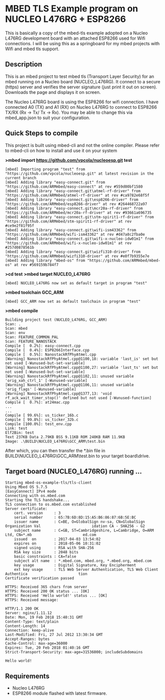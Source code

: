# MBED TLS Example program on NUCLEO L476RG + ESP8266

This is basically a copy of the mbed-tls example adopted on a Nucleo L476RG development board with an attached ESP8266 used for Wifi connections. I will be using this as a springboard for my mbed projects with Wifi and mbed tls support.

## Description

This is an mbed project to test mbed tls (Transport Layer Security) for an mbed running on a Nucleo board (NUCLEO_L476RG).
It connect to a secure (https) server and verifies the server signature (just print it out on screen). Downloads the page and displays it on screen.

The Nucleo L476RG board is using the ESP8266 for wifi connection. I have connected A0 (TX) and A1 (RX) on Nucleo L476RG to connect to ESP8266
TX/RX (Rx -> Tx/ Tx -> Rx). You may be able to change this via mbed_app.json to suit your configuration.

## Quick Steps to compile
This project is built using mbed-cli and not the online compiler. Please refer to mbed-cli on how to install and use it on your system

**>mbed import https://github.com/vpcola/nucleoesp.git test**
```
[mbed] Importing program "test" from "https://github.com/vpcola/nucleoesp.git" at latest revision in the current branch
[mbed] Adding library "easy-connect.git" from "https://github.com/ARMmbed/easy-connect" at rev #559d00bf1580
[mbed] Adding library "easy-connect.git\atmel-rf-driver" from "https://github.com/ARMmbed/atmel-rf-driver" at rev #ca9782e68f5f
[mbed] Adding library "easy-connect.git\esp8266-driver" from "https://github.com/ARMmbed/esp8266-driver" at rev #264468722a97
[mbed] Adding library "easy-connect.git\mcr20a-rf-driver" from "https://github.com/ARMmbed/mcr20a-rf-driver" at rev #93661a696735
[mbed] Adding library "easy-connect.git\stm-spirit1-rf-driver" from "https://github.com/ARMmbed/stm-spirit1-rf-driver" at rev #ce9e2f81f95f
[mbed] Adding library "easy-connect.git\wifi-ism43362" from "https://github.com/ARMmbed/wifi-ism43362" at rev #d47a8c2fba0e
[mbed] Adding library "easy-connect.git\wifi-x-nucleo-idw01m1" from "https://github.com/ARMmbed/wifi-x-nucleo-idw01m1" at rev #257d0878561b
[mbed] Adding library "easy-connect.git\wizfi310-driver" from "https://github.com/ARMmbed/wizfi310-driver" at rev #e0f7b9355e7e
[mbed] Adding library "mbed-os" from "https://github.com/ARMmbed/mbed-os" at rev #569159b784f7
```
**>cd test**
**>mbed target NUCLEO_L476RG**
```
[mbed] NUCLEO_L476RG now set as default target in program "test"
```
**>mbed toolchain GCC_ARM**
```
[mbed] GCC_ARM now set as default toolchain in program "test"
```
**>mbed compile**
```
Building project test (NUCLEO_L476RG, GCC_ARM)
Scan: .
Scan: mbed
Scan: env
Scan: FEATURE_COMMON_PAL
Scan: FEATURE_NANOSTACK
Compile [  0.2%]: easy-connect.cpp
Compile [  0.4%]: ESP8266Interface.cpp
Compile [  0.5%]: NanostackRfPhyAtmel.cpp
[Warning] NanostackRfPhyAtmel.cpp@1100,18: variable 'last_is' set but not used [-Wunused-but-set-variable]
[Warning] NanostackRfPhyAtmel.cpp@1100,27: variable 'last_ts' set but not used [-Wunused-but-set-variable]
[Warning] NanostackRfPhyAtmel.cpp@1102,11: unused variable 'orig_xah_ctrl_1' [-Wunused-variable]
[Warning] NanostackRfPhyAtmel.cpp@1106,11: unused variable 'orig_flags' [-Wunused-variable]
[Warning] NanostackRfPhyAtmel.cpp@1377,13: 'void rf_ack_wait_timer_stop()' defined but not used [-Wunused-function]
Compile [  0.7%]: at24mac.cpp
...
...
Compile [ 99.6%]: us_ticker_16b.c
Compile [ 99.8%]: us_ticker_32b.c
Compile [100.0%]: test_env.cpp
Link: test
Elf2Bin: test
Text 237KB Data 2.79KB BSS 9.11KB ROM 240KB RAM 11.9KB
Image: .\BUILD\NUCLEO_L476RG\GCC_ARM\test.bin

```
After which, you can then transfer the *.bin file in BUILD\NUCLEO_L476RG\GCC_ARM\test.bin to your target board\drive.

## Target board (NUCLEO_L476RG) running ...

```
Starting mbed-os-example-tls/tls-client
Using Mbed OS 5.7.5
[EasyConnect] IPv4 mode
Connecting with os.mbed.com
Starting the TLS handshake...
TLS connection to os.mbed.com established
Server certificate:
    cert. version     : 3
    serial number     : 65:7B:6D:8D:15:A5:B6:86:87:6B:5E:BC
    issuer name       : C=BE, O=GlobalSign nv-sa, CN=GlobalSign Organization Val                       idation CA - SHA256 - G2
    subject name      : C=GB, ST=Cambridgeshire, L=Cambridge, O=ARM Ltd, CN=*.mb                       ed.com
    issued  on        : 2017-04-03 13:54:02
    expires on        : 2018-05-06 10:31:02
    signed using      : RSA with SHA-256
    RSA key size      : 2048 bits
    basic constraints : CA=false
    subject alt name  : *.mbed.com, mbed.org, *.mbed.org, mbed.com
    key usage         : Digital Signature, Key Encipherment
    ext key usage     : TLS Web Server Authentication, TLS Web Client Authentica                       tion
Certificate verification passed

HTTPS: Received 365 chars from server
HTTPS: Received 200 OK status ... [OK]
HTTPS: Received 'Hello world!' status ... [OK]
HTTPS: Received message:

HTTP/1.1 200 OK
Server: nginx/1.11.12
Date: Mon, 19 Feb 2018 15:40:31 GMT
Content-Type: text/plain
Content-Length: 14
Connection: keep-alive
Last-Modified: Fri, 27 Jul 2012 13:30:34 GMT
Accept-Ranges: bytes
Cache-Control: max-age=36000
Expires: Tue, 20 Feb 2018 01:40:16 GMT
Strict-Transport-Security: max-age=31536000; includeSubdomains

Hello world!

```

## Requirements
* Nucleo L476RG
* ESP8266 module flashed with latest firmware.
